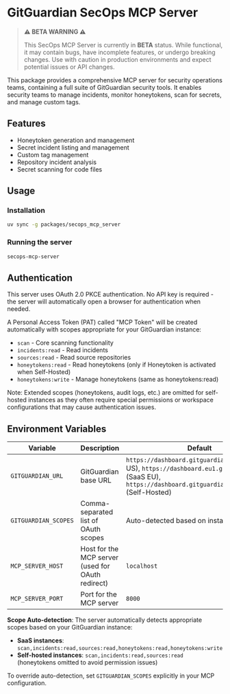 # GitGuardian SecOps MCP Server

> **⚠️ BETA WARNING ⚠️**
> 
> This SecOps MCP Server is currently in **BETA** status. While functional, it may contain bugs, have incomplete features, or undergo breaking changes. Use with caution in production environments and expect potential issues or API changes.

This package provides a comprehensive MCP server for security operations teams, containing a full suite of GitGuardian security tools. It enables security teams to manage incidents, monitor honeytokens, scan for secrets, and manage custom tags.

## Features

- Honeytoken generation and management
- Secret incident listing and management
- Custom tag management
- Repository incident analysis
- Secret scanning for code files

## Usage

### Installation

```bash
uv sync -g packages/secops_mcp_server
```

### Running the server

```bash
secops-mcp-server
```

## Authentication

This server uses OAuth 2.0 PKCE authentication. No API key is required - the server will automatically open a browser for authentication when needed.

A Personal Access Token (PAT) called "MCP Token" will be created automatically with scopes appropriate for your GitGuardian instance:

- `scan` - Core scanning functionality
- `incidents:read` - Read incidents
- `sources:read` - Read source repositories
- `honeytokens:read` - Read honeytokens (only if Honeytoken is activated when Self-Hosted)
- `honeytokens:write` - Manage honeytokens (same as honeytokens:read)

Note: Extended scopes (honeytokens, audit logs, etc.) are omitted for self-hosted instances as they often require special permissions or workspace configurations that may cause authentication issues.

## Environment Variables

| Variable | Description | Default |
|----------|-------------|---------|
| `GITGUARDIAN_URL` | GitGuardian base URL | `https://dashboard.gitguardian.com` (SaaS US), `https://dashboard.eu1.gitguardian.com` (SaaS EU), `https://dashboard.gitguardian.mycorp.local` (Self-Hosted) |
| `GITGUARDIAN_SCOPES` | Comma-separated list of OAuth scopes | Auto-detected based on instance type |
| `MCP_SERVER_HOST` | Host for the MCP server (used for OAuth redirect) | `localhost` |
| `MCP_SERVER_PORT` | Port for the MCP server | `8000` |

**Scope Auto-detection**: The server automatically detects appropriate scopes based on your GitGuardian instance:
- **SaaS instances**: `scan,incidents:read,sources:read,honeytokens:read,honeytokens:write`
- **Self-hosted instances**: `scan,incidents:read,sources:read` (honeytokens omitted to avoid permission issues)

To override auto-detection, set `GITGUARDIAN_SCOPES` explicitly in your MCP configuration.
